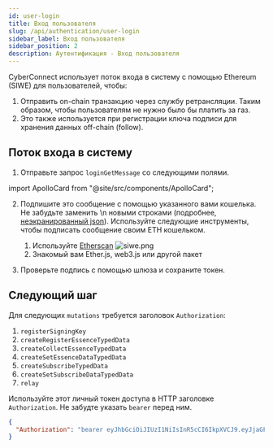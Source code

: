 ```yaml
---
id: user-login
title: Вход пользователя
slug: /api/authentication/user-login
sidebar_label: Вход пользователя
sidebar_position: 2
description: Аутентификация - Вход пользователя
---
```


CyberConnect использует поток входа в систему с помощью Ethereum (SIWE) для пользователей, чтобы:

1. Отправить on-chain транзакцию через службу ретрансляции. Таким образом, чтобы пользователям не нужно было бы платить за газ.
2. Это также используется при регистрации ключа подписи для хранения данных off-chain (follow).

## Поток входа в систему

1. Отправьте запрос `loginGetMessage` со следующими полями.

import ApolloCard from "@site/src/components/ApolloCard";

<ApolloCard queryName="loginGetMessage" />

2. Подпишите это сообщение с помощью указанного вами кошелька. Не забудьте заменить \n новыми строками (подробнее, [неэкранированный json](https://www.freeformatter.com/json-escape.html#before-output)). Используйте следующие инструменты, чтобы подписать сообщение своим ETH кошельком.

   1. Используйте [Etherscan](https://etherscan.io/verifiedSignatures#)
      ![siwe.png](/img/v2/siwe.png)
   2. Знакомый вам Ether.js, web3.js или другой пакет

3. Проверьте подпись с помощью шлюза и сохраните токен.

<ApolloCard queryName="loginVerify" />

## Следующий шаг

Для следующих `mutations` требуется заголовок `Authorization`:

1. `registerSigningKey`
2. `createRegisterEssenceTypedData`
3. `createCollectEssenceTypedData`
4. `createSetEssenceDataTypedData`
5. `createSubscribeTypedData`
6. `createSetSubscribeDataTypedData`
7. `relay`

Используйте этот личный токен доступа в HTTP заголовке `Authorization`. Не забудте указать `bearer` перед ним.

```json
{
  "Authorization": "bearer eyJhbGciOiJIUzI1NiIsInR5cCI6IkpXVCJ9.eyJjaGFpbl9pZCI6MSwiZG9tYWluIjoiY3liZXJjb25uZWN0Lm1lIiwiYWRkcmVzcyI6IjB4OTI3ZjM1NTExNzcyMWUwRThBN2I1ZUEyMDAwMmI2NUI4YTU1MTg5MCIsImlzcyI6IkN5YmVyQ29ubmVjdCIsImV4cCI6MTY2NTA4NDU2MywiaWF0IjoxNjYyNDkyNTYzfQ.X3Y-gTTnsmpNRqkZ3vAAv3UOnHBb5WH5EZ2sOcJRPnw"
}
```
